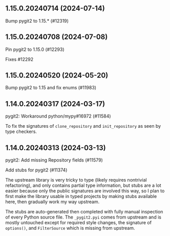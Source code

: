 ## 1.15.0.20240714 (2024-07-14)

Bump pygit2 to 1.15.* (#12319)

## 1.15.0.20240708 (2024-07-08)

Pin pygit2 to 1.15.0 (#12293)

Fixes #12292

## 1.15.0.20240520 (2024-05-20)

Bump pygit2 to 1.15 and fix enums (#11983)

## 1.14.0.20240317 (2024-03-17)

pygit2: Workaround python/mypy#16972 (#11584)

To fix the signatures of `clone_repository` and `init_repository` as
seen by type checkers.

## 1.14.0.20240313 (2024-03-13)

pygit2: Add missing Repository fields (#11579)

Add stubs for pygit2 (#11374)

The upstream library is very tricky to type (likely requires nontrivial
refactoring), and only contains partial type information, but stubs are
a lot easier because only the public signatures are involved this way,
so I plan to first make the library usable in typed projects by making
stubs available here, then gradually work my way upstream.

The stubs are auto-generated then completed with fully manual inspection
of every Python source file. The `_pygit2.pyi` comes from upstream and
is mostly untouched except for required style changes, the signature of
`options()`, and `FilterSource` which is missing from upstream.

